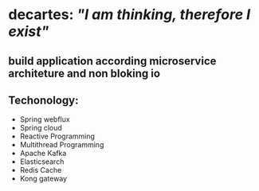 # decartes: _"I am thinking, therefore I exist"_
## build application according microservice architeture and non bloking io
## Techonology:
- Spring webflux
- Spring cloud
- Reactive Programming
- Multithread Programming
- Apache Kafka
- Elasticsearch
- Redis Cache
- Kong gateway
